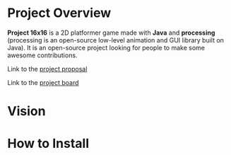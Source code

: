 # Project Overview

**Project 16x16** is a 2D platformer game made with **Java** and **processing** (processing is an open-source low-level animation and GUI library built on Java). It is an open-source project looking for people to make some awesome contributions.

Link to the [project proposal](https://github.com/WayneJWZLemon/CIS3296ProjectProposal/blob/main/README.md)

Link to the [project board](https://github.com/CIS-SoftwareDesign-S21/pro-04-project-16x16/projects/1)

# Vision



# How to Install


